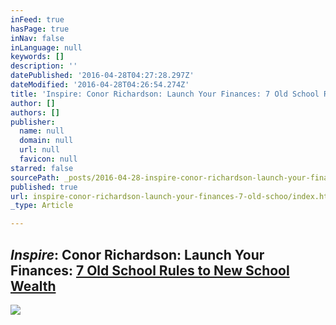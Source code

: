 ```yaml
---
inFeed: true
hasPage: true
inNav: false
inLanguage: null
keywords: []
description: ''
datePublished: '2016-04-28T04:27:28.297Z'
dateModified: '2016-04-28T04:26:54.274Z'
title: 'Inspire: Conor Richardson: Launch Your Finances: 7 Old School Rules to New School Wealth'
author: []
authors: []
publisher:
  name: null
  domain: null
  url: null
  favicon: null
starred: false
sourcePath: _posts/2016-04-28-inspire-conor-richardson-launch-your-finances-7-old-schoo.md
published: true
url: inspire-conor-richardson-launch-your-finances-7-old-schoo/index.html
_type: Article

---
```

## _Inspire_: **Conor Richardson**: Launch Your Finances: [**7 Old School Rules to New School Wealth**][0]
![](https://the-grid-user-content.s3-us-west-2.amazonaws.com/a2e6ba52-13b1-46df-a534-44e23e1ab0ea.png)

## 

[0]: http://launchyourfinances.com/blog/7-old-school-rules-to-build-new-school-wealth